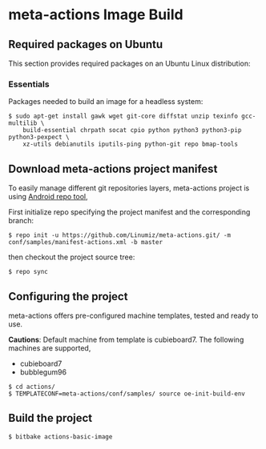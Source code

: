 # meta-actions Image Build

## Required packages on Ubuntu

This section provides required packages on an Ubuntu Linux distribution:

### Essentials

Packages needed to build an image for a headless system:

```shell
$ sudo apt-get install gawk wget git-core diffstat unzip texinfo gcc-multilib \
    build-essential chrpath socat cpio python python3 python3-pip python3-pexpect \
    xz-utils debianutils iputils-ping python-git repo bmap-tools
```

## Download meta-actions project manifest

To easily manage different git repositories layers, meta-actions project is using [Android repo tool](https://source.android.com/source/using-repo),

First initialize repo specifying the project manifest and the corresponding branch:

```shell
$ repo init -u https://github.com/Linumiz/meta-actions.git/ -m conf/samples/manifest-actions.xml -b master
```

then checkout the project source tree:

```shell
$ repo sync
```

## Configuring the project

meta-actions offers pre-configured machine templates, tested and ready to use.

**Cautions**: Default machine from template is cubieboard7. The following machines are supported,
- cubieboard7
- bubblegum96

```shell
$ cd actions/
$ TEMPLATECONF=meta-actions/conf/samples/ source oe-init-build-env
```

## Build the project

```shell
$ bitbake actions-basic-image
```
